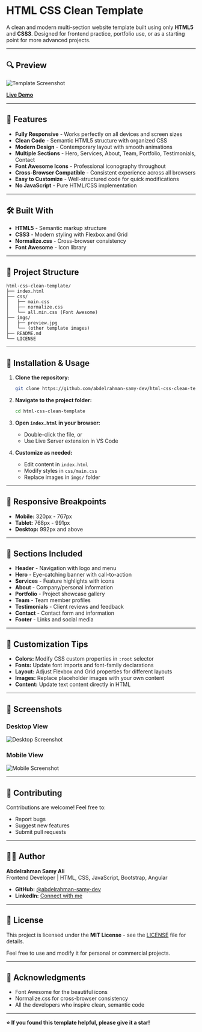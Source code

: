 # HTML CSS Clean Template

A clean and modern multi-section website template built using only **HTML5** and **CSS3**. Designed for frontend practice, portfolio use, or as a starting point for more advanced projects.

---

## 🔍 Preview

![Template Screenshot](./imgs/preview.png)

**[Live Demo](https://html-css-clean-template-ov833f866.vercel.app/)**

---

## 🚀 Features

- **Fully Responsive** - Works perfectly on all devices and screen sizes
- **Clean Code** - Semantic HTML5 structure with organized CSS
- **Modern Design** - Contemporary layout with smooth animations
- **Multiple Sections** - Hero, Services, About, Team, Portfolio, Testimonials, Contact
- **Font Awesome Icons** - Professional iconography throughout
- **Cross-Browser Compatible** - Consistent experience across all browsers
- **Easy to Customize** - Well-structured code for quick modifications
- **No JavaScript** - Pure HTML/CSS implementation

---

## 🛠️ Built With

- **HTML5** - Semantic markup structure
- **CSS3** - Modern styling with Flexbox and Grid
- **Normalize.css** - Cross-browser consistency
- **Font Awesome** - Icon library

---

## 📁 Project Structure

```
html-css-clean-template/
├── index.html
├── css/
│   ├── main.css
│   ├── normalize.css
│   └── all.min.css (Font Awesome)
├── imgs/
│   ├── preview.jpg
│   └── (other template images)
├── README.md
└── LICENSE
```

---

## 🔧 Installation & Usage

1. **Clone the repository:**
   ```bash
   git clone https://github.com/abdelrahman-samy-dev/html-css-clean-template.git
   ```

2. **Navigate to the project folder:**
   ```bash
   cd html-css-clean-template
   ```

3. **Open `index.html` in your browser:**
   - Double-click the file, or
   - Use Live Server extension in VS Code

4. **Customize as needed:**
   - Edit content in `index.html`
   - Modify styles in `css/main.css`
   - Replace images in `imgs/` folder

---

## 📱 Responsive Breakpoints

- **Mobile:** 320px - 767px
- **Tablet:** 768px - 991px
- **Desktop:** 992px and above

---

## 🎨 Sections Included

- **Header** - Navigation with logo and menu
- **Hero** - Eye-catching banner with call-to-action
- **Services** - Feature highlights with icons
- **About** - Company/personal information
- **Portfolio** - Project showcase gallery
- **Team** - Team member profiles
- **Testimonials** - Client reviews and feedback
- **Contact** - Contact form and information
- **Footer** - Links and social media

---

## 🌟 Customization Tips

- **Colors:** Modify CSS custom properties in `:root` selector
- **Fonts:** Update font imports and font-family declarations
- **Layout:** Adjust Flexbox and Grid properties for different layouts
- **Images:** Replace placeholder images with your own content
- **Content:** Update text content directly in HTML

---

## 📸 Screenshots

### Desktop View
![Desktop Screenshot](./imgs/desktop-view.png)

### Mobile View
![Mobile Screenshot](./imgs/mobile-view.png)

---

## 🤝 Contributing

Contributions are welcome! Feel free to:
- Report bugs
- Suggest new features
- Submit pull requests

---

## 👨‍💻 Author

**Abdelrahman Samy Ali**  
Frontend Developer | HTML, CSS, JavaScript, Bootstrap, Angular

- **GitHub:** [@abdelrahman-samy-dev](https://github.com/abdelrahman-samy-dev)
- **LinkedIn:** [Connect with me](https://www.linkedin.com/in/abdelrahman-samy-ali/)

---

## 📄 License

This project is licensed under the **MIT License** - see the [LICENSE](LICENSE) file for details.

Feel free to use and modify it for personal or commercial projects.

---

## 🙏 Acknowledgments

- Font Awesome for the beautiful icons
- Normalize.css for cross-browser consistency
- All the developers who inspire clean, semantic code

---

**⭐ If you found this template helpful, please give it a star!**
